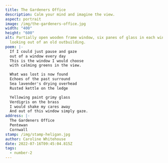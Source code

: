 ```yaml
---
title: The Gardeners Office
description: Calm your mind and imagine the view.
aspect: portrait
image: /img/the-gardeners-office.jpg
width: "400"
height: "600"
alt: Partially open wooden frame window, six panes of glass in each window,
  looking out of an old outbuilding.
poem: |-
  If I could just pause and gaze
  out of a window every day
  This is the window I would choose
  with calming greens in the view.

  What was lost is now found
  Echoes of the past surround
  Sea lavender's drying overhead
  Rusted kettle on the ledge

  Yellowing paint grimy glass
  Verdigris on the brass
  I would shake my cares away
  And out of this window simply gaze.
address: |-
  The Gardeners Office
  Pentewan
  Cornwall
stamp: /img/stamp-heligan.jpg
author: Caroline Whitehouse
date: 2022-07-16T09:45:04.815Z
tags:
  - number-2
---
```

